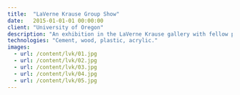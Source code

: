 ```yaml
---
title:  "LaVerne Krause Group Show"
date:   2015-01-01-01 00:00:00
client: "University of Oregon"
description: "An exhibition in the LaVerne Krause gallery with fellow product design majors Sam Tucker and Cole Lendrum."
technologies: "Cement, wood, plastic, acrylic."
images:
  - url: /content/lvk/01.jpg
  - url: /content/lvk/02.jpg
  - url: /content/lvk/03.jpg
  - url: /content/lvk/04.jpg
  - url: /content/lvk/05.jpg
---
```

